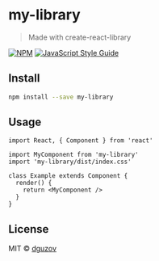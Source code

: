 # my-library

> Made with create-react-library

[![NPM](https://img.shields.io/npm/v/my-library.svg)](https://www.npmjs.com/package/my-library) [![JavaScript Style Guide](https://img.shields.io/badge/code_style-standard-brightgreen.svg)](https://standardjs.com)

## Install

```bash
npm install --save my-library
```

## Usage

```tsx
import React, { Component } from 'react'

import MyComponent from 'my-library'
import 'my-library/dist/index.css'

class Example extends Component {
  render() {
    return <MyComponent />
  }
}
```

## License

MIT © [dguzov](https://github.com/dguzov)
